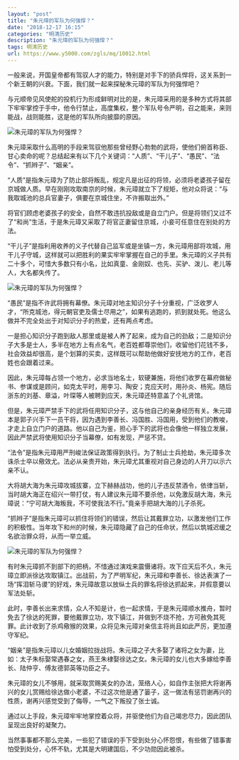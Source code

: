 ```yaml
---
layout: "post"
title: "朱元璋的军队为何强悍？"
date: "2018-12-17 16:15"
categories: "明清历史"
description: "朱元璋的军队为何强悍？"
tags: 明清历史
url: https://www.y5000.com/zgls/mq/10012.html
---
```






一般来说，开国皇帝都有驾驭人才的能力，特别是对手下的骄兵悍将，这关系到一个新王朝的兴衰。下面，我们就一起来探秘朱元璋的军队为何强悍吧？

与元顺帝见风使舵的投机行为形成鲜明对比的是，朱元璋采用的是多种方式将其部下牢牢掌控于手中，他令行禁止，高度集权，整个军队号令严明，召之能来，来则能战，战则能胜，这是他的军队所向披靡的原因。

![朱元璋的军队为何强悍？](/uploads/allimg/170110/6-1F110162253634.JPG)

朱元璋采取什么高明的手段来驾驭他那些曾经野心勃勃的武将，使他们俯首称臣、甘心卖命的呢？总结起来有以下几个关键词：“人质”、“干儿子”、“愚民”、“法令”、“抓辫子”、“姻亲”。

“人质”是指朱元璋为了防止部将叛乱，规定凡是出征的将领，必须将老婆孩子留在京城做人质。早在刚刚攻取南京的时候，朱元璋就立下了规矩，他对众将说：“与我取城池的总兵官妻子，俱要在京城住坐，不许搬取出外。”

将官们顾虑老婆孩子的安全，自然不敢违抗投敌或是自立门户。但是将领们又过不了“和尚”生活，于是朱元璋又采取了将官正妻留住京城，小妾可任意住在别处的方法。

“干儿子”是指利用收养的义子代替自己监军或是坐镇一方，朱元璋用部将攻城，用干儿子守城，这样就可以把胜利的果实牢牢掌握在自己的手里。朱元璋的义子共有二十多个，可惜大多数只有小名，比如真童、金刚奴、也先、买驴、泼儿、老儿等人，大名都失传了。

![朱元璋的军队为何强悍？](/uploads/allimg/170110/6-1F11016233SP.JPG)

“愚民”是指不许武将拥有幕僚。朱元璋对地主知识分子十分重视，广泛收罗人才，“所克城池，得元朝官吏及儒士尽用之”，如果有逃跑的，抓到就处死。他这么做并不完全处出于对知识分子的热爱，还有两点考虑。

一是担心知识分子跑到敌人那里或是被人养了起来，成为自己的劲敌；二是知识分子大多是士人，多半在地方上有点名气，老百姓都尊崇他们，收留他们花钱不多，社会效益却很高，是个划算的买卖，这样既可以帮助他做好安抚地方的工作，老百姓也会跟着过来。

因此，朱元璋每占领一个地方，必求当地名士，软硬兼施，将他们收罗在幕府做秘书、参谋或是顾问，如克太平时，用李习、陶安；克应天时，用孙炎、杨宪。随后浙东的刘基、章溢，叶琛等人被聘到应天，朱元璋还特意盖了个礼贤馆。

但是，朱元璋严禁手下的武将任用知识分子，这与他自己的亲身经历有关。朱元璋本是郭子兴手下一员干将，因为遇到李善长、冯国胜、冯国用，受到他们的教唆，才走上自立门户的道路。他以自己为鉴，担心手下的武将也会像他一样独立发展，因此严禁武将使用知识分子当幕僚，如有发现，严惩不贷。

“法令”是指朱元璋用严刑峻法保证政策得到执行。为了制止士兵抢劫，朱元璋多次诛杀士卒以儆效尤。法必从亲贵开始，朱元璋尤其重视对自己身边的人开刀以示六亲不认。

大将胡大海为朱元璋攻城拔寨，立下赫赫战功，他的儿子违反禁酒令，依律当斩，当时胡大海正在绍兴一带打仗，有人建议朱元璋不要杀他，以免激反胡大海，朱元璋说：“宁可胡大海叛我，不可使我法不行。”竟亲手把胡大海的儿子杀死。

“抓辫子”是指朱元璋可以抓住将领们的错误，然后让其戴罪立功，以激发他们工作的积极性。当年攻下和州的时候，朱元璋隐藏了自己的任命状，然后以筑城迟缓之名欲治罪众将，从而一举立威。

![朱元璋的军队为何强悍？](/uploads/allimg/170110/6-1F11016241RU.JPG)

有时朱元璋抓不到部下的把柄，不惜通过演戏来震慑诸将。攻下应天后不久，朱元璋立即派徐达攻取镇江。出战前，为了严明军纪，朱元璋和李善长、徐达表演了一场“挥泪斩马谡”的好戏，朱元璋故意以放纵士兵的罪名将徐达抓起来，并假意要以军法处斩。

此时，李善长出来求情，众人不知是计，也一起求情，于是朱元璋顺水推舟，暂时免去了徐达的死罪，要他戴罪立功，攻下镇江，并做到不烧不抢，方可赦免其死罪。此计收到了杀鸡儆猴的效果，众将见朱元璋对亲信主将尚且如此严厉，更加遵守军纪。

“姻亲”是指朱元璋以儿女婚姻拉拢战将。朱元璋之子大多娶了诸将之女为妻，比如：太子朱标娶常遇春之女，燕王朱棣娶徐达之女。朱元璋的女儿也大多嫁给李善长、陆仲亨、傅友德郭英等功臣之子。

朱元璋的女儿不够用，就采取赏赐美女的办法，笼络人心，如自作主张把大将谢再兴的女儿赏赐给徐达做小老婆，不过这次他是通了篓子，这一做法有惩罚谢再兴的性质，谢再兴感觉受到了侮辱，一气之下叛投了张士诚。

通过以上手段，朱元璋牢牢地掌控着众将，并驱使他们为自己竭忠尽力，因此团队呈现出良好的凝聚力。

当然事事都不那么完美，一些犯了错误的手下受到处分心怀怨恨，有些做了错事害怕受到处分，心怀不轨，尤其是大明建国后，不少功勋因此被杀。
